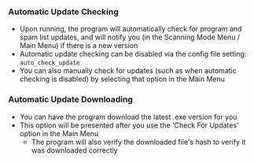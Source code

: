 ### Automatic Update Checking
* Upon running, the program will automatically check for program and spam list updates, and will notify you (in the Scanning Mode Menu / Main Menu) if there is a new version
* Automatic update checking can be disabled via the config file setting: `auto_check_update`
* You can also manually check for updates (such as when automatic checking is disabled) by selecting that option in the Main Menu

### Automatic Update Downloading
* You can have the program download the latest .exe version for you
* This option will be presented after you use the 'Check For Updates' option in the Main Menu
   * The program will also verify the downloaded file's hash to verify it was downloaded correctly